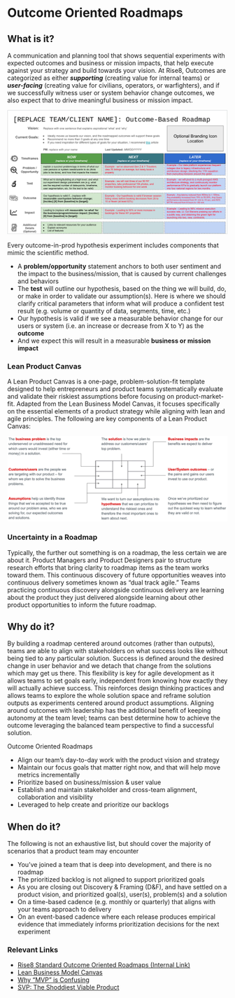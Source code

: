 # Outcome Oriented Roadmaps

## What is it?
A communication and planning tool that shows sequential experiments with expected outcomes and business or mission impacts, that help execute against your strategy and build towards your vision. At Rise8, Outcomes are categorized as either ***supporting*** (creating value for internal teams) or ***user-facing*** (creating value for civilians, operators, or warfighters), and if we successfully witness user or system behavior change outcomes, we also expect that to drive meaningful business or mission impact.

![Outcome-Oriented Roadmap](../../assets/oor.png)

Every outcome-in-prod hypothesis experiment includes components that mimic the scientific method.

* A **problem/opportunity** statement anchors to both user sentiment and the impact to the business/mission, that is caused by current challenges and behaviors
* The **test** will outline our hypothesis, based on the thing we will build, do, or make in order to validate our assumption(s). Here is where we should clarify critical parameters that inform what will produce a confident test result (e.g. volume or quantity of data, segments, time, etc.)
* Our hypothesis is valid if we see a measurable behavior change for our users or system (i.e. an increase or decrease from X to Y) as the **outcome**
* And we expect this will result in a measurable **business or mission impact**

### Lean Product Canvas

A Lean Product Canvas is a one-page, problem-solution-fit template designed to help entrepreneurs and product teams systematically evaluate and validate their riskiest assumptions before focusing on product-market-fit. Adapted from the Lean Business Model Canvas, it focuses specifically on the essential elements of a product strategy while aligning with lean and agile principles. The following are key components of a Lean Product Canvas:

![Lean Canvas](../../assets/lean-canvas.png)

### Uncertainty in a Roadmap

Typically, the further out something is on a roadmap, the less certain we are about it. Product Managers and Product Designers pair to structure research efforts that bring clarity to roadmap items as the team works toward them. This continuous discovery of future opportunities weaves into continuous delivery sometimes known as “dual track agile.” Teams practicing continuous discovery alongside continuous delivery are learning about the product they just delivered alongside learning about other product opportunities to inform the future roadmap.

## Why do it?

By building a roadmap centered around outcomes (rather than outputs), teams are able to align with stakeholders on what success looks like without being tied to any particular solution. Success is defined around the desired change in user behavior and we detach that change from the solutions which may get us there. This flexibility is key for agile development as it allows teams to set goals early, independent from knowing how exactly they will actually achieve success. This reinforces design thinking practices and allows teams to explore the whole solution space and reframe solution outputs as experiments centered around product assumptions. Aligning around outcomes with leadership has the additional benefit of keeping autonomy at the team level; teams can best determine how to achieve the outcome leveraging the balanced team perspective to find a successful solution.

Outcome Oriented Roadmaps

* Align our team’s day-to-day work with the product vision and strategy
* Maintain our focus goals that matter right now, and that will help move metrics incrementally
* Prioritize based on business/mission & user value
* Establish and maintain stakeholder and cross-team alignment, collaboration and visibility
* Leveraged to help create and prioritize our backlogs

## When do it?

The following is not an exhaustive list, but should cover the majority of scenarios that a product team may encounter

* You’ve joined a team that is deep into development, and there is no roadmap
* The prioritized backlog is not aligned to support prioritized goals
* As you are closing out Discovery & Framing (D\&F), and have settled on a product vision, and prioritized goal(s), user(s), problem(s) and a solution
* On a time-based cadence (e.g. monthly or quarterly) that aligns with your teams approach to delivery
* On an event-based cadence where each release produces empirical evidence that immediately informs prioritization decisions for the next experiment

### Relevant Links

* [Rise8 Standard Outcome Oriented Roadmaps (Internal Link)](https://docs.google.com/presentation/d/1jypCNSf423-zyKfJMS2zQ5_a9cZUOLtTE8xbD-7jo7A/edit#slide=id.g30b2d31cd4f_0_0)
* [Lean Business Model Canvas](https://labspractices.com/practices/lean-business-canvas/)
* [Why “MVP” is Confusing](https://tajmo.medium.com/why-mvp-is-a-contronym-40af0fcb74c0)
* [SVP: The Shoddiest Viable Product](https://blogs.vmware.com/tanzu/svp-the-shoddiest-viable-product/)
